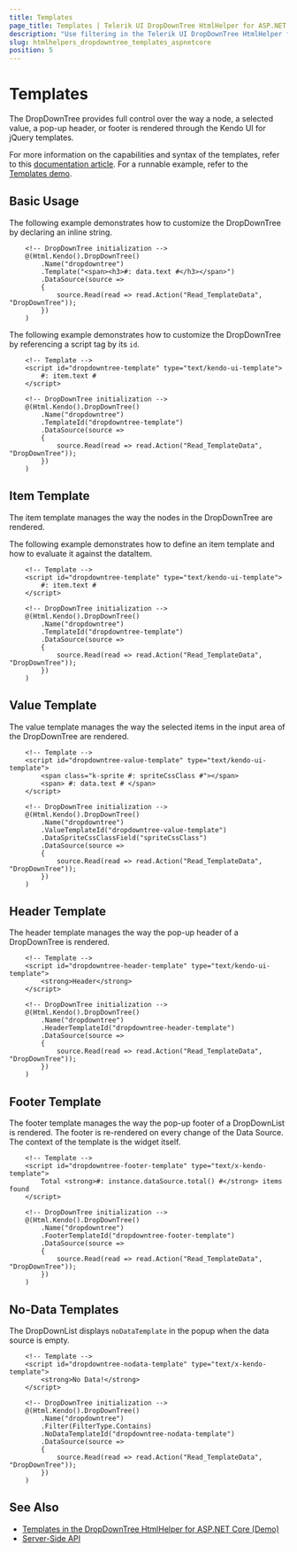 ```yaml
---
title: Templates
page_title: Templates | Telerik UI DropDownTree HtmlHelper for ASP.NET Core
description: "Use filtering in the Telerik UI DropDownTree HtmlHelper for ASP.NET Core (MVC 6 or ASP.NET Core MVC)."
slug: htmlhelpers_dropdowntree_templates_aspnetcore
position: 5
---
```


# Templates

The DropDownTree provides full control over the way a node, a selected value, a pop-up header, or footer is rendered through the Kendo UI for jQuery templates.

For more information on the capabilities and syntax of the templates, refer to this [documentation article](https://docs.telerik.com/kendo-ui/framework/templates/overview). For a runnable example, refer to the [Templates demo](https://demos.telerik.com/aspnet-core/dropdowntree/templates).

## Basic Usage

The following example demonstrates how to customize the DropDownTree by declaring an inline string.

```
    <!-- DropDownTree initialization -->
    @(Html.Kendo().DropDownTree()
        .Name("dropdowntree")
        .Template("<span><h3>#: data.text #</h3></span>")
        .DataSource(source =>
        {
            source.Read(read => read.Action("Read_TemplateData", "DropDownTree"));
        })
    )
```

The following example demonstrates how to customize the DropDownTree by referencing a script tag by its `id`.

```
    <!-- Template -->
    <script id="dropdowntree-template" type="text/kendo-ui-template">
        #: item.text #
    </script>

    <!-- DropDownTree initialization -->
    @(Html.Kendo().DropDownTree()
        .Name("dropdowntree")
        .TemplateId("dropdowntree-template")
        .DataSource(source =>
        {
            source.Read(read => read.Action("Read_TemplateData", "DropDownTree"));
        })
    )
```

## Item Template

The item template manages the way the nodes in the DropDownTree are rendered.

The following example demonstrates how to define an item template and how to evaluate it against the dataItem.

```
    <!-- Template -->
    <script id="dropdowntree-template" type="text/kendo-ui-template">
        #: item.text #
    </script>

    <!-- DropDownTree initialization -->
    @(Html.Kendo().DropDownTree()
        .Name("dropdowntree")
        .TemplateId("dropdowntree-template")
        .DataSource(source =>
        {
            source.Read(read => read.Action("Read_TemplateData", "DropDownTree"));
        })
    )
```

## Value Template

The value template manages the way the selected items in the input area of the DropDownTree are rendered.

```
    <!-- Template -->
    <script id="dropdowntree-value-template" type="text/kendo-ui-template">
        <span class="k-sprite #: spriteCssClass #"></span>
        <span> #: data.text # </span>
    </script>

    <!-- DropDownTree initialization -->
    @(Html.Kendo().DropDownTree()
        .Name("dropdowntree")
        .ValueTemplateId("dropdowntree-value-template")
        .DataSpriteCssClassField("spriteCssClass")
        .DataSource(source =>
        {
            source.Read(read => read.Action("Read_TemplateData", "DropDownTree"));
        })
    )
```

## Header Template

The header template manages the way the pop-up header of a DropDownTree is rendered.

```
    <!-- Template -->
    <script id="dropdowntree-header-template" type="text/kendo-ui-template">
        <strong>Header</strong>
    </script>

    <!-- DropDownTree initialization -->
    @(Html.Kendo().DropDownTree()
        .Name("dropdowntree")
        .HeaderTemplateId("dropdowntree-header-template") 
        .DataSource(source =>
        {
            source.Read(read => read.Action("Read_TemplateData", "DropDownTree"));
        })
    )
```

## Footer Template

The footer template manages the way the pop-up footer of a DropDownList is rendered. The footer is re-rendered on every change of the Data Source. The context of the template is the widget itself.

```
    <!-- Template -->
    <script id="dropdowntree-footer-template" type="text/x-kendo-template">
        Total <strong>#: instance.dataSource.total() #</strong> items found
    </script>

    <!-- DropDownTree initialization -->
    @(Html.Kendo().DropDownTree()
        .Name("dropdowntree")
        .FooterTemplateId("dropdowntree-footer-template")
        .DataSource(source =>
        {
            source.Read(read => read.Action("Read_TemplateData", "DropDownTree"));
        })
    )
```

## No-Data Templates

The DropDownList displays `noDataTemplate` in the popup when the data source is empty.

```
    <!-- Template -->
    <script id="dropdowntree-nodata-template" type="text/x-kendo-template">
        <strong>No Data!</strong>
    </script>

    <!-- DropDownTree initialization -->
    @(Html.Kendo().DropDownTree()
        .Name("dropdowntree")
        .Filter(FilterType.Contains)
	    .NoDataTemplateId("dropdowntree-nodata-template")
        .DataSource(source =>
        {
            source.Read(read => read.Action("Read_TemplateData", "DropDownTree"));
        })
    )
```
## See Also

* [Templates in the DropDownTree HtmlHelper for ASP.NET Core (Demo)](https://demos.telerik.com/aspnet-core/dropdowntree/templates)
* [Server-Side API](/api/dropdowntree)

